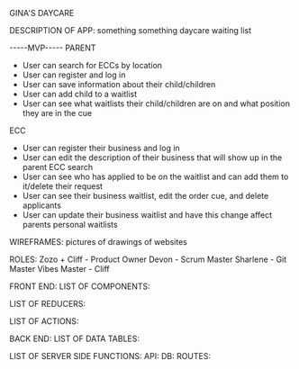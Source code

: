 GINA'S DAYCARE

DESCRIPTION OF APP:
something something daycare waiting list

-----MVP-----
PARENT
- User can search for ECCs by location
- User can register and log in
- User can save information about their child/children
- User can add child to a waitlist
- User can see what waitlists their child/children are on and what position they are in the cue

ECC
- User can register their business and log in
- User can edit the description of their business that will show up in the parent ECC search
- User can see who has applied to be on the waitlist and can add them to it/delete their request
- User can see their business waitlist, edit the order cue, and delete applicants
- User can update their business waitlist and have this change affect parents personal waitlists

WIREFRAMES:
pictures of drawings of websites


ROLES:
Zozo + Cliff - Product Owner
Devon - Scrum Master
Sharlene - Git Master
Vibes Master - Cliff


FRONT END:
LIST OF COMPONENTS:

LIST OF REDUCERS:

LIST OF ACTIONS:

BACK END:
LIST OF DATA TABLES:

LIST OF SERVER SIDE FUNCTIONS:
  API:
  DB:
  ROUTES:






